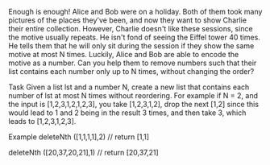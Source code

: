 Enough is enough!
Alice and Bob were on a holiday. Both of them took many pictures of the places they've been, and now they want to show Charlie their entire collection. However, Charlie doesn't like these sessions, since the motive usually repeats. He isn't fond of seeing the Eiffel tower 40 times. He tells them that he will only sit during the session if they show the same motive at most N times. Luckily, Alice and Bob are able to encode the motive as a number. Can you help them to remove numbers such that their list contains each number only up to N times, without changing the order?

Task
Given a list lst and a number N, create a new list that contains each number of lst at most N times without reordering. For example if N = 2, and the input is [1,2,3,1,2,1,2,3], you take [1,2,3,1,2], drop the next [1,2] since this would lead to 1 and 2 being in the result 3 times, and then take 3, which leads to [1,2,3,1,2,3].

Example
  deleteNth ([1,1,1,1],2) // return [1,1]

  deleteNth ([20,37,20,21],1) // return [20,37,21]